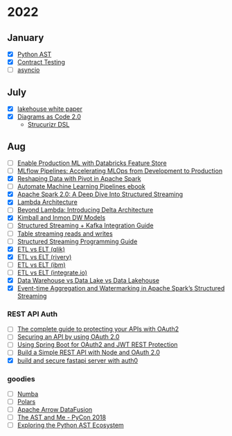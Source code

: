 # 2022

## January
- [X] [Python AST](https://sadh.life/post/ast/)
- [X] [Contract Testing](https://www.youtube.com/watch?v=U05q0zJsKsU&list=PLwy9Bnco-IpfZ72VQ7hce8GicVZs7nm0i)
- [ ] [asyncio](https://www.youtube.com/watch?v=Xbl7XjFYsN4)

## July
- [X] [lakehouse white paper](https://www.cidrdb.org/cidr2021/papers/cidr2021_paper17.pdf)
- [X] [Diagrams as Code 2.0](https://www.youtube.com/watch?v=Za1-v4Zkq5E)
  - [Strucurizr DSL](https://structurizr.com/dsl)
  
## Aug
- [ ] [Enable Production ML with Databricks Feature Store](https://databricks.com/dataaisummit/session/enable-production-ml-databricks-feature-store)
- [ ] [MLflow Pipelines: Accelerating MLOps from Development to Production](https://databricks.com/dataaisummit/session/mlflow-pipelines-accelerating-mlops-development-production)
- [X] [Reshaping Data with Pivot in Apache Spark](https://databricks.com/blog/2016/02/09/reshaping-data-with-pivot-in-apache-spark.html)
- [ ] [Automate Machine Learning Pipelines ebook](https://databricks.com/p/ebook/automate-your-machine-learning-pipeline?itm_data=campaignTYpage?utm_source=databricks&utm_medium=email&utm_campaign=7013f000000LmEHAA0)
- [X] [Apache Spark 2.0: A Deep Dive Into Structured Streaming](https://www.youtube.com/watch?v=rl8dIzTpxrI)
- [X] [Lambda Architecture](https://www.databricks.com/glossary/lambda-architecture)
- [ ] [Beyond Lambda: Introducing Delta Architecture](https://www.youtube.com/watch?v=FePv0lro0z8)
- [X] [Kimball and Inmon DW Models](https://bennyaustin.com/2010/05/02/kimball-and-inmon-dw-models/#)
- [ ] [Structured Streaming + Kafka Integration Guide](https://spark.apache.org/docs/latest/structured-streaming-kafka-integration.html)
- [ ] [Table streaming reads and writes](https://docs.databricks.com/delta/delta-streaming.html)
- [ ] [Structured Streaming Programming Guide](https://spark.apache.org/docs/latest/structured-streaming-programming-guide.html)
- [X] [ETL vs ELT (qlik)](https://www.qlik.com/us/etl/etl-vs-elt)
- [X] [ETL vs ELT (rivery)](https://rivery.io/blog/etl-vs-elt/)
- [ ] [ETL vs ELT (ibm)](https://www.ibm.com/cloud/blog/elt-vs-etl-whats-the-difference)
- [ ] [ETL vs ELT (integrate.io)](https://www.integrate.io/blog/etl-vs-elt/)
- [X] [Data Warehouse vs Data Lake vs Data Lakehouse](https://www.qlik.com/us/data-lake/data-lakehouse)
- [X] [Event-time Aggregation and Watermarking in Apache Spark’s Structured Streaming](https://www.databricks.com/blog/2017/05/08/event-time-aggregation-watermarking-apache-sparks-structured-streaming.html)

### REST API Auth
- [ ] [The complete guide to protecting your APIs with OAuth2](https://stackoverflow.blog/2022/04/11/the-complete-guide-to-protecting-your-apis-with-oauth2/)
- [ ] [Securing an API by using OAuth 2.0](https://www.ibm.com/docs/en/acvfc?topic=endpoint-tutorial-securing-api-by-using-oauth-20)
- [ ] [Using Spring Boot for OAuth2 and JWT REST Protection](https://www.toptal.com/spring/spring-boot-oauth2-jwt-rest-protection)
- [ ] [Build a Simple REST API with Node and OAuth 2.0](https://developer.okta.com/blog/2018/08/21/build-secure-rest-api-with-node)
- [X] [build and secure fastapi server with auth0](https://auth0.com/blog/build-and-secure-fastapi-server-with-auth0/)

### goodies
- [ ] [Numba](http://numba.pydata.org)
- [ ] [Polars](https://www.pola.rs)
- [ ] [Apache Arrow DataFusion](https://arrow.apache.org/datafusion/#apache-arrow-datafusion)
- [ ] [The AST and Me - PyCon 2018](https://www.youtube.com/watch?v=XhWvz4dK4ng)
- [ ] [Exploring the Python AST Ecosystem](https://www.youtube.com/watch?v=Yq3wTWkoaYY)
